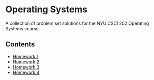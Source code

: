 # Operating Systems

A collection of problem set solutions for the NYU CSCI 202 Operating Systems
course.

## Contents

- [Homework 1](https://ishanpranav.github.io/csci-202-operating-systems/homework-1)
- [Homework 2](https://ishanpranav.github.io/csci-202-operating-systems/homework-2)
- [Homework 3](https://ishanpranav.github.io/csci-202-operating-systems/homework-3)
- [Homework 4](https://ishanpranav.github.io/csci-202-operating-systems/homework-4)
